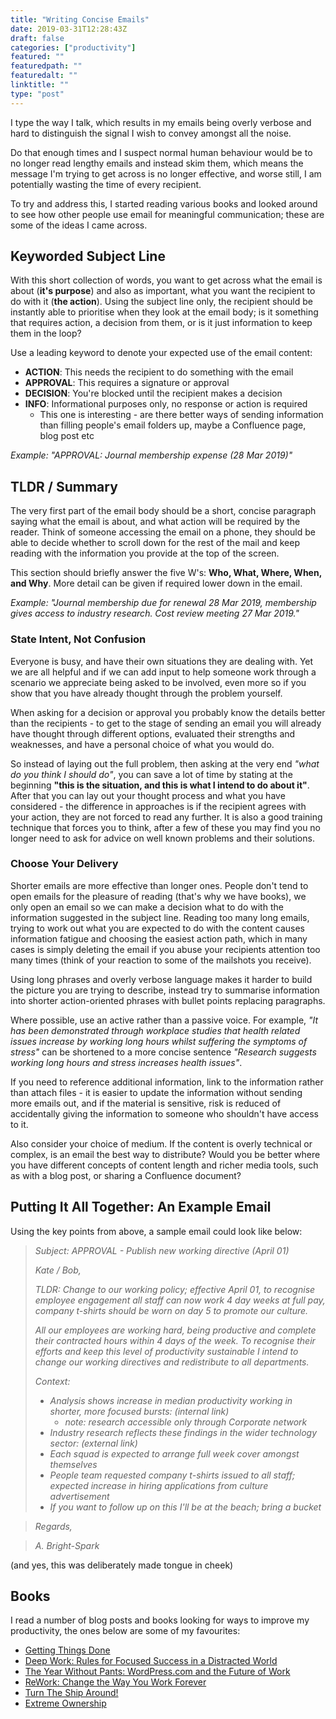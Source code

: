 ```yaml
---
title: "Writing Concise Emails"
date: 2019-03-31T12:28:43Z
draft: false
categories: ["productivity"]
featured: ""
featuredpath: ""
featuredalt: ""
linktitle: ""
type: "post"
---
```

I type the way I talk, which results in my emails being overly verbose and hard to distinguish the signal I wish to convey amongst all the noise.

Do that enough times and I suspect normal human behaviour would be to no longer read lengthy emails and instead skim them, which means the message I'm trying to get across is no longer effective, and worse still, I am potentially wasting the time of every recipient.

To try and address this, I started reading various books and looked around to see how other people use email for meaningful communication; these are some of the ideas I came across.

## Keyworded Subject Line

With this short collection of words, you want to get across what the email is about (**it's purpose**) and also as important, what you want the recipient to do with it (**the action**). Using the subject line only, the recipient should be instantly able to prioritise when they look at the email body; is it something that requires action, a decision from them, or is it just information to keep them in the loop?

Use a leading keyword to denote your expected use of the email content:

- **ACTION**: This needs the recipient to do something with the email
- **APPROVAL**: This requires a signature or approval
- **DECISION**: You're blocked until the recipient makes a decision
- **INFO**: Informational purposes only, no response or action is required
    - This one is interesting - are there better ways of sending information than filling people's email folders up, maybe a Confluence page, blog post etc

*Example: "APPROVAL: Journal membership expense (28 Mar 2019)"*

## TLDR / Summary

The very first part of the email body should be a short, concise paragraph saying what the email is about, and what action will be required by the reader. Think of someone accessing the email on a phone, they should be able to decide whether to scroll down for the rest of the mail and keep reading with the information you provide at the top of the screen.

This section should briefly answer the five W's: **Who, What, Where, When, and Why**. More detail can be given if required lower down in the email.

*Example: "Journal membership due for renewal 28 Mar 2019, membership gives access to industry research. Cost review meeting 27 Mar 2019."*

### State Intent, Not Confusion

Everyone is busy, and have their own situations they are dealing with. Yet we are all helpful and if we can add input to help someone work through a scenario we appreciate being asked to be involved, even more so if you show that you have already thought through the problem yourself.

When asking for a decision or approval you probably know the details better than the recipients - to get to the stage of sending an email you will already have thought through different options, evaluated their strengths and weaknesses, and have a personal choice of what you would do.

So instead of laying out the full problem, then asking at the very end *"what do you think I should do"*, you can save a lot of time by stating at the beginning **"this is the situation, and this is what I intend to do about it"**. After that you can lay out your thought process and what you have considered - the difference in approaches is if the recipient agrees with your action, they are not forced to read any further. It is also a good training technique that forces you to think, after a few of these you may find you no longer need to ask for advice on well known problems and their solutions.

### Choose Your Delivery

Shorter emails are more effective than longer ones. People don't tend to open emails for the pleasure of reading (that's why we have books), we only open an email so we can make a decision what to do with the information suggested in the subject line. Reading too many long emails, trying to work out what you are expected to do with the content causes information fatigue and choosing the easiest action path, which in many cases is simply deleting the email if you abuse your recipients attention too many times (think of your reaction to some of the mailshots you receive).

Using long phrases and overly verbose language makes it harder to build the picture you are trying to describe, instead try to summarise information into shorter action-oriented phrases with bullet points replacing paragraphs.

Where possible, use an active rather than a passive voice. For example, *"It has been demonstrated through workplace studies that health related issues increase by working long hours whilst suffering the symptoms of stress"* can be shortened to a more concise sentence *"Research suggests working long hours and stress increases health issues"*.

If you need to reference additional information, link to the information rather than attach files - it is easier to update the information without sending more emails out, and if the material is sensitive, risk is reduced of accidentally giving the information to someone who shouldn't have access to it.

Also consider your choice of medium. If the content is overly technical or complex, is an email the best way to distribute? Would you be better where you have different concepts of content length and richer media tools, such as with a blog post, or sharing a Confluence document?

## Putting It All Together: An Example Email

Using the key points from above, a sample email could look like below:

> *Subject: APPROVAL - Publish new working directive (April 01)*
> 
> *Kate / Bob,*
> 
> *TLDR: Change to our working policy; effective April 01, to recognise employee engagement all staff can now work 4 day weeks at full pay, company t-shirts should be worn on day 5 to promote our culture.*
> 
> *All our employees are working hard, being productive and complete their contracted hours within 4 days of the week. To recognise their efforts and keep this level of productivity sustainable I intend to change our working directives and redistribute to all departments.*
> 
> *Context:*
> 
> - *Analysis shows increase in median productivity working in shorter, more focused bursts: (internal link)*
>     - *note: research accessible only through Corporate network*
> - *Industry research reflects these findings in the wider technology sector: (external link)*
> - *Each squad is expected to arrange full week cover amongst themselves*
> - *People team requested company t-shirts issued to all staff; expected increase in hiring applications from culture advertisement*
> - *If you want to follow up on this I'll be at the beach; bring a bucket*

> *Regards,*

> *A. Bright-Spark*

(and yes, this was deliberately made tongue in cheek)

## Books

I read a number of blog posts and books looking for ways to improve my productivity, the ones below are some of my favourites:

- [Getting Things Done](https://www.amazon.co.uk/Getting-Things-Done-Stress-free-Productivity/dp/0349408947/)
- [Deep Work: Rules for Focused Success in a Distracted World](https://www.amazon.co.uk/Deep-Work-Focused-Success-Distracted/dp/0349411905/)
- [The Year Without Pants: WordPress.com and the Future of Work](https://www.amazon.co.uk/Year-Without-Pants-WordPress-com-Future/dp/1118660633/)
- [ReWork: Change the Way You Work Forever](https://www.amazon.co.uk/ReWork-Change-Way-Work-Forever/dp/0091929784/)
- [Turn The Ship Around!](https://www.amazon.co.uk/Turn-Ship-Around-Building-Breaking/dp/0241250943/)
- [Extreme Ownership](https://www.amazon.co.uk/Extreme-Ownership-Jocko-Willink/dp/1250183863/)

